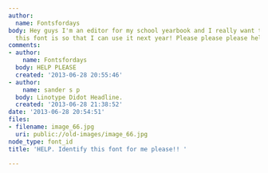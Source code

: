 ```yaml
---
author:
  name: Fontsfordays
body: Hey guys I'm an editor for my school yearbook and I really want to know what
  this font is so that I can use it next year! Please please please help!!
comments:
- author:
    name: Fontsfordays
  body: HELP PLEASE
  created: '2013-06-28 20:55:46'
- author:
    name: sander s p
  body: Linotype Didot Headline.
  created: '2013-06-28 21:38:52'
date: '2013-06-28 20:54:51'
files:
- filename: image_66.jpg
  uri: public://old-images/image_66.jpg
node_type: font_id
title: 'HELP. Identify this font for me please!! '

---
```

